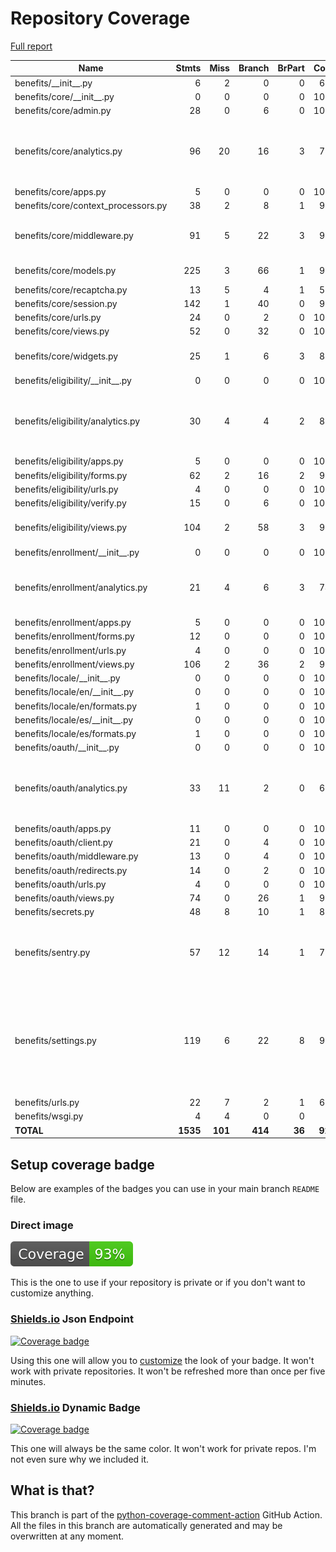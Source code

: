 # Repository Coverage

[Full report](https://htmlpreview.github.io/?https://github.com/cal-itp/benefits/blob/python-coverage-comment-action-data/htmlcov/index.html)

| Name                                 |    Stmts |     Miss |   Branch |   BrPart |   Cover |   Missing |
|------------------------------------- | -------: | -------: | -------: | -------: | ------: | --------: |
| benefits/\_\_init\_\_.py             |        6 |        2 |        0 |        0 |     67% |       5-7 |
| benefits/core/\_\_init\_\_.py        |        0 |        0 |        0 |        0 |    100% |           |
| benefits/core/admin.py               |       28 |        0 |        6 |        0 |    100% |           |
| benefits/core/analytics.py           |       96 |       20 |       16 |        3 |     71% |127-129, 134, 140-162, 173 |
| benefits/core/apps.py                |        5 |        0 |        0 |        0 |    100% |           |
| benefits/core/context\_processors.py |       38 |        2 |        8 |        1 |     93% |    69, 94 |
| benefits/core/middleware.py          |       91 |        5 |       22 |        3 |     93% |38-39, 58-59, 78->83, 146 |
| benefits/core/models.py              |      225 |        3 |       66 |        1 |     99% |72-73, 201 |
| benefits/core/recaptcha.py           |       13 |        5 |        4 |        1 |     53% |     26-32 |
| benefits/core/session.py             |      142 |        1 |       40 |        0 |     99% |        51 |
| benefits/core/urls.py                |       24 |        0 |        2 |        0 |    100% |           |
| benefits/core/views.py               |       52 |        0 |       32 |        0 |    100% |           |
| benefits/core/widgets.py             |       25 |        1 |        6 |        3 |     87% |17, 18->exit, 40->43 |
| benefits/eligibility/\_\_init\_\_.py |        0 |        0 |        0 |        0 |    100% |           |
| benefits/eligibility/analytics.py    |       30 |        4 |        4 |        2 |     82% |22, 38->40, 40->exit, 46, 56, 61 |
| benefits/eligibility/apps.py         |        5 |        0 |        0 |        0 |    100% |           |
| benefits/eligibility/forms.py        |       62 |        2 |       16 |        2 |     95% |   41, 141 |
| benefits/eligibility/urls.py         |        4 |        0 |        0 |        0 |    100% |           |
| benefits/eligibility/verify.py       |       15 |        0 |        6 |        0 |    100% |           |
| benefits/eligibility/views.py        |      104 |        2 |       58 |        3 |     97% |41, 65, 124->exit |
| benefits/enrollment/\_\_init\_\_.py  |        0 |        0 |        0 |        0 |    100% |           |
| benefits/enrollment/analytics.py     |       21 |        4 |        6 |        3 |     74% |13->15, 16, 24->exit, 35, 40, 45 |
| benefits/enrollment/apps.py          |        5 |        0 |        0 |        0 |    100% |           |
| benefits/enrollment/forms.py         |       12 |        0 |        0 |        0 |    100% |           |
| benefits/enrollment/urls.py          |        4 |        0 |        0 |        0 |    100% |           |
| benefits/enrollment/views.py         |      106 |        2 |       36 |        2 |     97% |   59, 155 |
| benefits/locale/\_\_init\_\_.py      |        0 |        0 |        0 |        0 |    100% |           |
| benefits/locale/en/\_\_init\_\_.py   |        0 |        0 |        0 |        0 |    100% |           |
| benefits/locale/en/formats.py        |        1 |        0 |        0 |        0 |    100% |           |
| benefits/locale/es/\_\_init\_\_.py   |        0 |        0 |        0 |        0 |    100% |           |
| benefits/locale/es/formats.py        |        1 |        0 |        0 |        0 |    100% |           |
| benefits/oauth/\_\_init\_\_.py       |        0 |        0 |        0 |        0 |    100% |           |
| benefits/oauth/analytics.py          |       33 |       11 |        2 |        0 |     69% |22, 29, 36, 43, 50-51, 56, 61, 66, 71, 76 |
| benefits/oauth/apps.py               |       11 |        0 |        0 |        0 |    100% |           |
| benefits/oauth/client.py             |       21 |        0 |        4 |        0 |    100% |           |
| benefits/oauth/middleware.py         |       13 |        0 |        4 |        0 |    100% |           |
| benefits/oauth/redirects.py          |       14 |        0 |        2 |        0 |    100% |           |
| benefits/oauth/urls.py               |        4 |        0 |        0 |        0 |    100% |           |
| benefits/oauth/views.py              |       74 |        0 |       26 |        1 |     99% |    67->80 |
| benefits/secrets.py                  |       48 |        8 |       10 |        1 |     81% |     90-99 |
| benefits/sentry.py                   |       57 |       12 |       14 |        1 |     79% |19, 24-25, 30, 34-35, 63-64, 87-108 |
| benefits/settings.py                 |      119 |        6 |       22 |        8 |     90% |92, 113->118, 129->132, 147, 297, 299, 314, 326 |
| benefits/urls.py                     |       22 |        7 |        2 |        1 |     67% |     34-48 |
| benefits/wsgi.py                     |        4 |        4 |        0 |        0 |      0% |     10-17 |
|                            **TOTAL** | **1535** |  **101** |  **414** |   **36** | **92%** |           |


## Setup coverage badge

Below are examples of the badges you can use in your main branch `README` file.

### Direct image

[![Coverage badge](https://raw.githubusercontent.com/cal-itp/benefits/python-coverage-comment-action-data/badge.svg)](https://htmlpreview.github.io/?https://github.com/cal-itp/benefits/blob/python-coverage-comment-action-data/htmlcov/index.html)

This is the one to use if your repository is private or if you don't want to customize anything.

### [Shields.io](https://shields.io) Json Endpoint

[![Coverage badge](https://img.shields.io/endpoint?url=https://raw.githubusercontent.com/cal-itp/benefits/python-coverage-comment-action-data/endpoint.json)](https://htmlpreview.github.io/?https://github.com/cal-itp/benefits/blob/python-coverage-comment-action-data/htmlcov/index.html)

Using this one will allow you to [customize](https://shields.io/endpoint) the look of your badge.
It won't work with private repositories. It won't be refreshed more than once per five minutes.

### [Shields.io](https://shields.io) Dynamic Badge

[![Coverage badge](https://img.shields.io/badge/dynamic/json?color=brightgreen&label=coverage&query=%24.message&url=https%3A%2F%2Fraw.githubusercontent.com%2Fcal-itp%2Fbenefits%2Fpython-coverage-comment-action-data%2Fendpoint.json)](https://htmlpreview.github.io/?https://github.com/cal-itp/benefits/blob/python-coverage-comment-action-data/htmlcov/index.html)

This one will always be the same color. It won't work for private repos. I'm not even sure why we included it.

## What is that?

This branch is part of the
[python-coverage-comment-action](https://github.com/marketplace/actions/python-coverage-comment)
GitHub Action. All the files in this branch are automatically generated and may be
overwritten at any moment.